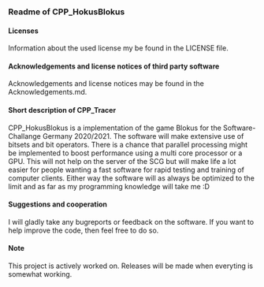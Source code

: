 ### Readme of CPP_HokusBlokus

#### Licenses
Information about the used license my be found in the LICENSE file.

#### Acknowledgements and license notices of third party software
Acknowledgements and license notices may be found in the Acknowledgements.md.

#### Short description of CPP_Tracer
CPP_HokusBlokus is a implementation of the game Blokus for the Software-Challange Germany 2020/2021. The software will make extensive use of bitsets and bit operators.
There is a chance that parallel processing might be implemented to boost performance using a multi core processor or a GPU. This will not help on the server of the SCG but will make life a lot easier for people wanting a fast software for rapid testing and training of computer clients. Either way the software will as always be optimized to the limit and as far as my programming knowledge will take me :D

#### Suggestions and cooperation
I will gladly take any bugreports or feedback on the software. If you want to help improve the code, then feel free to do so.

#### Note
This project is actively worked on. Releases will be made when everyting is somewhat working.